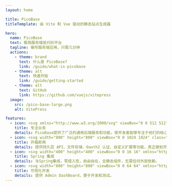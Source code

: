 ```yaml
---
layout: home

title: PicoBase
titleTemplate: 由 Vite 和 Vue 驱动的静态站点生成器

hero:
  name: PicoBase
  text: 极简服务端低代码平台
  tagline: 编写服务端应用，只需几分钟
  actions:
    - theme: brand
      text: 什么是 PicoBase?
      link: /guide/what-is-picobase
    - theme: alt
      text: 快速开始
      link: /guide/getting-started
    - theme: alt
      text: GitHub
      link: https://github.com/vuejs/vitepress
  image:
    src: /pico-base-large.png
    alt: VitePress

features:
  - icon: <svg xmlns="http://www.w3.org/2000/svg" viewBox="0 0 512 512" xml:space="preserve"><path style="fill:#4d4e5c" d="M322.045 445.955C426.786 445.955 512 360.742 512 256S426.787 66.045 322.045 66.045h-32.852v379.91z"/><path style="fill:#626375" d="M289.193 445.955c-104.741 0-189.955-85.213-189.955-189.955S184.451 66.045 289.193 66.045 479.148 151.258 479.148 256s-85.213 189.955-189.955 189.955"/><path style="fill:#7dd2f0" d="M289.193 397.814c-78.197 0-141.814-63.617-141.814-141.814s63.617-141.815 141.814-141.815S431.007 177.803 431.007 256 367.39 397.814 289.193 397.814"/><path style="fill:#ffd782" d="M289.193 349.675c-51.652 0-93.675-42.022-93.675-93.675s42.022-93.675 93.675-93.675c51.651 0 93.675 42.022 93.675 93.675s-42.023 93.675-93.675 93.675"/><circle style="fill:#ff6465" cx="289.198" cy="255.996" r="45.534"/><path style="fill:#946c55" d="M289.193 264.213H59.315c-4.537 0-8.213-3.677-8.213-8.213s3.676-8.213 8.213-8.213h229.878c4.537 0 8.213 3.677 8.213 8.213s-3.676 8.213-8.213 8.213"/><path style="fill:#ff8080" d="M76.836 256H21.901L0 216.051h54.934z"/><path style="fill:#ff6465" d="M76.836 256H21.901L0 295.949h54.934z"/></svg>
    title: 专注业务
    details: PicoBase提供了广泛的通用后端服务和功能，使开发者能够专注于他们的核心业务。
  - icon: <svg width="800" height="800" viewBox="0 0 1024 1024" class="icon" xmlns="http://www.w3.org/2000/svg"><path d="M925.6 869.6H98.4c-22.4 0-40-17.6-40-40V296c0-22.4 17.6-40 40-40h826.4c22.4 0 40 17.6 40 40v533.6c.8 21.6-17.6 40-39.2 40" fill="#D6AB7F"/><path d="M925.6 877.6H98.4c-26.4 0-48-21.6-48-48V296c0-26.4 21.6-48 48-48h826.4c26.4 0 48 21.6 48 48v533.6c.8 26.4-20.8 48-47.2 48M98.4 264c-17.6 0-32 14.4-32 32v533.6c0 17.6 14.4 32 32 32h826.4c17.6 0 32-14.4 32-32V296c0-17.6-14.4-32-32-32z" fill="#6A576D"/><path d="M925.6 256H98.4c-22.4 0-40 17.6-40 40v65.6c4 .8 8.8.8 13.6.8h880c4.8 0 8.8-.8 13.6-.8V296c0-22.4-18.4-40-40-40" fill="#6A576D"/><path d="M952 314.4H72c-22.4 0-40-17.6-40-40v-80c0-22.4 17.6-40 40-40h880c22.4 0 40 17.6 40 40v80c0 22.4-17.6 40-40 40" fill="#D6AB7F"/><path d="M632 552H392c-22.4 0-40-17.6-40-40v-26.4c0-22.4 17.6-40 40-40h240c22.4 0 40 17.6 40 40V512c0 22.4-17.6 40-40 40" fill="#FFF"/><path d="M632 560H392c-26.4 0-48-21.6-48-48v-26.4c0-26.4 21.6-48 48-48h240c26.4 0 48 21.6 48 48V512c0 26.4-21.6 48-48 48M392 453.6c-17.6 0-32 14.4-32 32V512c0 17.6 14.4 32 32 32h240c17.6 0 32-14.4 32-32v-26.4c0-17.6-14.4-32-32-32zm560-131.2H72c-26.4 0-48-21.6-48-48v-80c0-26.4 21.6-48 48-48h880c26.4 0 48 21.6 48 48v80c0 26.4-21.6 48-48 48m-880-160c-17.6 0-32 14.4-32 32v80c0 17.6 14.4 32 32 32h880c17.6 0 32-14.4 32-32v-80c0-17.6-14.4-32-32-32z" fill="#6A576D"/></svg>
    title: 开箱即用
    details: 提供持久层 API、文件存储、Oauth2 认证、自定义扩展等功能，真正做到开箱即用。
  - icon: <svg width="400" height="400" viewBox="0 0 16 16" xmlns="http://www.w3.org/2000/svg"><g fill="none" fill-rule="evenodd"><path d="M0 0h16v16H0z"/><path fill="#70AD51" d="M2.733 13.996a0.682 0.682 0 1 0 -0.043 -0.038l-0.133 -0.117C0.986 12.381 0 10.299 0 7.989 0 3.584 3.584 0 7.99 0c2.24 0 4.265 0.928 5.718 2.418a7.35 7.35 0 0 0 0.85 -1.508c1.018 3.059 1.617 5.63 1.397 7.655 -0.296 4.137 -3.754 7.415 -7.965 7.415a7.95 7.95 0 0 1 -5.138 -1.879zm11.79 -2.491c2.005 -2.668 0.887 -6.982 -0.043 -9.74 -0.829 1.726 -2.869 3.047 -4.631 3.465 -1.651 0.394 -3.113 0.071 -4.641 0.659 -3.485 1.34 -3.43 5.496 -1.51 6.43 0.001 0 0.115 0.062 0.114 0.06 0 -0.001 2.822 -0.561 4.382 -1.137 2.28 -0.842 4.783 -2.917 5.606 -5.329 -0.439 2.507 -2.591 4.92 -4.753 6.028 -1.151 0.591 -2.046 0.723 -3.94 1.378 -0.232 0.079 -0.414 0.157 -0.414 0.157 0.48 -0.08 0.959 -0.106 0.959 -0.106 2.696 -0.128 6.904 0.758 8.873 -1.865z"/></g></svg>
    title: Spring 集成
    details: 与Spring集成，零侵入性，自由自在，全静态组件，无需任何外部依赖。
  - icon: <svg width="800" height="800" viewBox="0 0 64 64" xmlns="http://www.w3.org/2000/svg" aria-hidden="true" class="iconify iconify--emojione"><g fill="#ff9d27"><path d="M10.9 48.7c4-4 4.4-5 6.9-2.5s1.5 2.8-2.5 6.9c-3 3-6.8 2.4-6.8 2.4s-.6-3.8 2.4-6.8"/><path d="M18.5 52.8c1.6-4.2 2.1-4.7-.2-6s-2.3-.4-3.8 3.8c-1.2 3.1.2 5.9.2 5.9s2.7-.5 3.8-3.7"/></g><path d="M16.2 48.9c.9-2.3.9-2.8 2.1-2.1 1.3.7 1 1 .1 3.3-.6 1.7-2.1 2.1-2.1 2.1s-.7-1.5-.1-3.3" fill="#fdf516"/><path d="M17.1 45.7c-1.3-2.3-1.8-1.8-6-.2-3.1 1.2-3.7 3.8-3.7 3.8s2.8 1.4 5.9.2c4.2-1.6 5.1-1.6 3.8-3.8" fill="#ff9d27"/><g fill="#fdf516"><path d="M15 47.8c2.3-.9 2.8-.9 2.1-2.1-.7-1.3-1-1-3.3-.1-1.7.6-2.1 2.1-2.1 2.1s1.6.7 3.3.1"/><path d="M13.9 47.6c2.2-2.2 2.4-2.8 3.8-1.4s.8 1.6-1.4 3.8c-1.7 1.7-3.8 1.3-3.8 1.3s-.2-2 1.4-3.7"/></g><path d="M18.5 38C12.3 27.6 2 31.9 2 31.9s14.7-14.7 24.6-4.8z" fill="#3baacf"/><path d="m23.3 30.3 3.2-3.2C16.7 17.2 2 31.9 2 31.9s12.9-9.2 21.3-1.6" fill="#428bc1"/><path d="M26 45.5C36.4 51.7 32.1 62 32.1 62s14.7-14.7 4.8-24.6z" fill="#3baacf"/><path d="m33.7 40.7 3.2-3.2c9.9 9.9-4.8 24.6-4.8 24.6s9.2-13 1.6-21.4" fill="#428bc1"/><path d="M48.8 30.9C37.1 42.5 24.2 48.8 19.7 44.3s1.8-17.4 13.4-29.1c13.6-13.6 28.7-13 28.7-13s.5 15.1-13 28.7" fill="#c5d0d8"/><path d="M45.8 27.6C34.2 39.2 22.6 46.8 19.9 44.1s4.9-14.3 16.5-25.9C50 4.6 62 2 62 2s-2.6 12-16.2 25.6" fill="#dae3ea"/><path d="M24.3 47.5c-.5.5-1.3.5-1.8 0l-6-6c-.5-.5-.5-1.4 0-1.9l1.8-1.8 7.8 7.8z" fill="#c94747"/><path d="M22.6 45.7c-.5.5-1.1.7-1.4.4l-3.4-3.4c-.3-.3-.1-.9.4-1.4l1.8-1.8 4.4 4.4z" fill="#f15744"/><path d="M20.9 48.2c-.3.3-1 .3-1.3 0l-3.9-3.9c-.3-.3-.2-.9.1-1.2l1.2-1.2 5.1 5.1z" fill="#3e4347"/><path d="M20.1 47.4c-.3.3-.9.4-1.1.2l-2.7-2.7c-.2-.2-.1-.7.3-1l1.2-1.2 3.5 3.5z" fill="#62727a"/><path d="M61.8 2.2S56.4 2 49.1 4.8l10.1 10.1C62 7.6 61.8 2.2 61.8 2.2" fill="#c94747"/><path d="M61.8 2.2s-4.3.9-10.8 4.6l6.2 6.2c3.7-6.5 4.6-10.8 4.6-10.8" fill="#f15744"/><circle cx="43.5" cy="20.5" r="5" fill="#edf4f9"/><circle cx="43.5" cy="20.5" r="3.3" fill="#3baacf"/><circle cx="33.5" cy="30.5" r="5" fill="#edf4f9"/><circle cx="33.5" cy="30.5" r="3.3" fill="#3baacf"/><g fill="#fff"><path d="M48.9 6.9c-.3.3-.9.3-1.2 0s-.3-.9 0-1.2.9-.3 1.2 0 .3.9 0 1.2"/><circle cx="50.6" cy="8.6" r=".8"/><circle cx="53" cy="11" r=".8"/><circle cx="55.3" cy="13.4" r=".8"/><circle cx="57.7" cy="15.7" r=".8"/></g></svg>
    title: 可视化开发
    details: 提供 Admin DashBoard，便于开发和测试。
---
```


<style>
:root {
  --vp-home-hero-name-color: transparent;
  --vp-home-hero-name-background: -webkit-linear-gradient(120deg, #bd34fe 30%, #41d1ff);

  --vp-home-hero-image-background-image: linear-gradient(-45deg, #bd34fe 50%, #47caff 50%);
  --vp-home-hero-image-filter: blur(44px);
}

@media (min-width: 640px) {
  :root {
    --vp-home-hero-image-filter: blur(56px);
  }
}

@media (min-width: 960px) {
  :root {
    --vp-home-hero-image-filter: blur(68px);
  }
}
</style>
